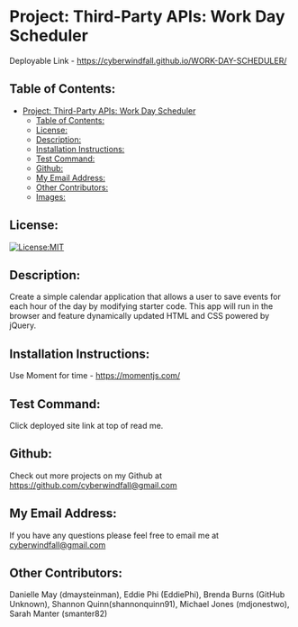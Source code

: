 # Project: Third-Party APIs: Work Day Scheduler



  Deployable Link - https://cyberwindfall.github.io/WORK-DAY-SCHEDULER/


## Table of Contents: 
- [Project: Third-Party APIs: Work Day Scheduler](#project-third-party-apis-work-day-scheduler)
  - [Table of Contents:](#table-of-contents)
  - [License:](#license)
  - [Description:](#description)
  - [Installation Instructions:](#installation-instructions)
  - [Test Command:](#test-command)
  - [Github:](#github)
  - [My Email Address:](#my-email-address)
  - [Other Contributors:](#other-contributors)
  - [Images:](#images)



## License:
[![License:MIT](https://img.shields.io/badge/License-MIT-yellow.svg)](https://opensource.org/licenses/MIT)



## Description:
Create a simple calendar application that allows a user to save events for each hour of the day by modifying starter code. This app will run in the browser and feature dynamically updated HTML and CSS powered by jQuery.


## Installation Instructions: 
Use Moment for time - https://momentjs.com/

## Test Command: 
Click deployed site link at top of read me.


## Github: 
Check out more projects on my Github at https://github.com/cyberwindfall@gmail.com


## My Email Address:
If you have any questions please feel free to email me at cyberwindfall@gmail.com



## Other Contributors:
Danielle May (dmaysteinman), Eddie Phi (EddiePhi), Brenda Burns (GitHub Unknown), Shannon Quinn(shannonquinn91), Michael Jones (mdjonestwo), Sarah Manter (smanter82)


